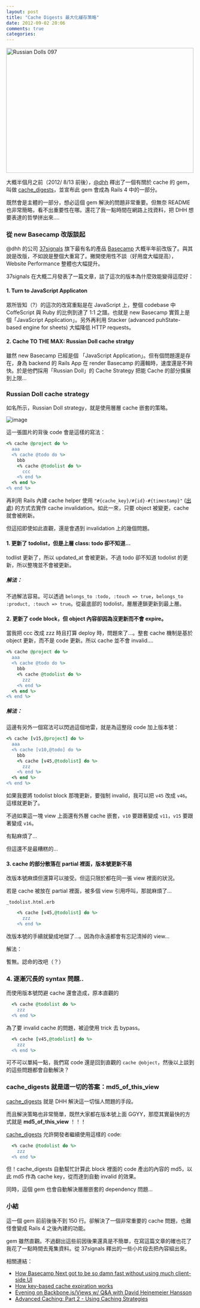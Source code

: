 ```yaml
---
layout: post
title: "Cache Digests 最大化緩存策略"
date: 2012-09-02 20:06
comments: true
categories: 
---
```


<a href="http://www.flickr.com/photos/ferguson666/3605271302/" title="Russian Dolls 097 by Louise...6661, on Flickr"><img src="http://farm3.staticflickr.com/2473/3605271302_0532598c8f.jpg" width="500" height="333" alt="Russian Dolls 097"></a>

大概半個月之前（2012/ 8/13 前後），[@dhh](http://twitter.com/dhh) 釋出了一個有關於 cache 的 gem，叫做 [cache_digests](https://github.com/rails/cache_digests)，並宣布此 gem 會成為 Rails 4 中的一部分。

既然會是主體的一部分，想必這個 gem 解決的問題非常重要。但無奈 README 也非常簡略，看不出重要性在哪。還花了我一點時間在網路上找資料，把 DHH 想要表達的哲學拼出來....

### 從 new Basecamp 改版談起

@dhh 的公司 [37signals](http://37signals.com) 旗下最有名的產品 [Basecamp](http://basecamp.com) 大概半年前改版了。與其說是改版，不如說是整個大重寫了。撇開使用性不談（好用度大幅提高），Website Performance 整體也大幅提升。

37signals 在大概二月發表了一篇文章，談了這次的版本為什麼效能變得這麼好：

#### 1. Turn to JavaScript Applicaton

眾所皆知（?）的這次的改寫重點是在 JavaScript 上，整個 codebase 中CoffeScript 與 Ruby 的比例到達了 1:1 之譜。也就是 new Basecamp 實質上是個「JavaScript Application」。另外再利用 Stacker (advanced puhState-based engine for sheets) 大幅降低 HTTP requests。

#### 2. Cache TO THE MAX: Russian Doll cache stratgy

雖然 new Basecamp 已經是個 「JavaScript Application」。但有個問題還是存在，身為 backend 的 Rails App 在 render Basecamp 的邏輯時，速度還是不夠快。於是他們採用「Russian Doll」的 Cache Strategy 把能 Cache 的部分擴展到上限…

### Russian Doll cache strategy

如名所示，Russian Doll strategy，就是使用層層 cache 嵌套的策略。

![image](http://s3.amazonaws.com/37assets/svn/777-russian-doll-caching-1.png)

這一張圖片的背後 code 會是這樣的寫法：

``` ruby
<% cache @project do %>
  aaa
  <% cache @todo do %>
    bbb
    <% cache @todolist do %>
      ccc
    <% end %>
  <% end %>
<% end %>
```

再利用 Rails 內建 cache helper 使用 `"#{cache_key}/#{id}-#{timestamp}"` ([出處](http://apidock.com/rails/ActiveRecord/Base/cache_key)) 的方式去實作 cache invalidation。如此一來，只要 object 被變更，cache 就會被刷新。

但這招即使如此直觀，還是會遇到 invalidation 上的幾個問題。

#### 1. 更新了 todolist，但是上層 class: todo 卻不知道…

todlist 更新了，所以 updated_at 會被更新。不過 todo 卻不知道 todolist 的更新，所以整塊並不會被更新。

##### 解法：

不過解法容易。可以透過 `belongs_to :todo, :touch => true`，`belongs_to :product, :touch => true`。從最底部的 todolist，層層連鎖更新到最上層。

#### 2. 更新了 code block，但 object 內容卻因為沒更新而不會 expire。

當我把 ccc 改成 zzz 時且打算 deploy 時，問題來了...。整套 cache 機制是基於 object 更新，而不是 code 更新。所以 cache 並不會 invalid….

``` ruby
<% cache @project do %>
  aaa
  <% cache @todo do %>
    bbb
    <% cache @todolist do %>
      zzz
    <% end %>
  <% end %>
<% end %>
```
##### 解法：

這邊有另外一個寫法可以閃過這個地雷，就是為這整段 code 加上版本號：


``` ruby
<% cache [v15,@project] do %>
  aaa
  <% cache [v10,@todo] do %>
    bbb
    <% cache [v45,@todolist] do %>
      zzz
    <% end %>
  <% end %>
<% end %>
```

如果我要將 todolist block 那塊更新，要強制 invalid，我可以把 `v45` 改成 `v46`。這樣就更新了。

不過如果這一塊 view 上面還有外層 cache 嵌套，`v10` 要跟著變成 `v11`，`v15` 要跟著變成 `v16`。

有點麻煩了…

但這還不是最糟糕的…

#### 3. cache 的部分散落在 partial 裡面，版本號更新不易

改版本號麻煩但還算可以接受。但這只限於都在同一張 view 裡面的狀況。

若是 cache 被放在 partial 裡面，被多個 view 引用呼叫，那就麻煩了…

`_todolist.html.erb`

``` ruby
    <% cache [v45,@todolist] do %>
      zzz
    <% end %>
```

改版本號的手續就變成地獄了…。因為你永遠都會有忘記清掉的 view…

解法：

暫無。認命的改吧（？）

### 4. 逐漸冗長的 syntax 問題..

而使用版本號閃避 cache 還會造成，原本直觀的

``` ruby
  <% cache @todolist do %>
    zzz
  <% end %>
```

為了要 invalid cache 的問題，被迫使用 trick 去 bypass。

``` ruby
  <% cache [v45,@todolist] do %>
    zzz
  <% end %>
```

可不可以單純一點，我們寫 code 還是回到直觀的 `cache @object`，然後以上談到的這些問題都會自動解決？


### cache_digests 就是這一切的答案：md5_of_this_view

[cache_digests](https://github.com/rails/cache_digests) 就是 DHH 解決這一切惱人問題的手段。

而且解決策略也非常簡單，既然大家都在版本號上面 GGYY，那麼其實最快的方式就是 **md5_of_this_view** ！！！

[cache_digests](https://github.com/rails/cache_digests) 允許開發者繼續使用這樣的 code:

``` ruby
  <% cache @todolist do %>
    zzz
  <% end %>
```

但！cache_digests 自動幫忙計算此 block 裡面的 code 產出的內容的 md5，以此 md5 作為 cache key，從而達到自動 invalid 的效果。

同時，這個 gem 也會自動解決層層嵌套的 dependency 問題…

### 小結

這一個 gem 前前後後不到 150 行。卻解決了一個非常重要的 cache 問題，也難怪會變成 Rails 4 之後內建的功能。

gem 雖然直觀。不過翻出這些前因後果還真是不簡單，在寫這篇文章的確也花了我花了一點時間去蒐集資料。從 37signals 釋出的一些小片段去把內容組出來。

相關連結：

* [How Basecamp Next got to be so damn fast without using much client-side UI](http://37signals.com/svn/posts/3112-how-basecamp-next-got-to-be-so-damn-fast-without-using-much-client-side-ui)
* [How key-based cache expiration works](http://37signals.com/svn/posts/3113-how-key-based-cache-expiration-works)
* [Evening on Backbone.js/Views w/ Q&A with David Heinemeier Hansson](http://www.youtube.com/watch?v=FkLVl3gpJP4#t=33m30s)
* [Advanced Caching: Part 2 - Using Caching Strategies](http://www.broadcastingadam.com/2012/07/advanced_caching_part_2-using_strategies/)